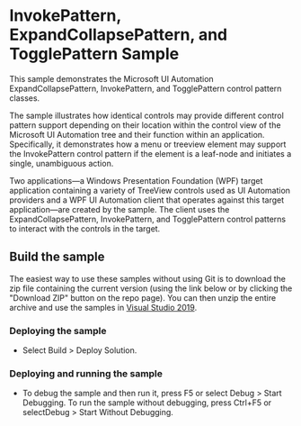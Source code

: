 
# InvokePattern, ExpandCollapsePattern, and TogglePattern Sample
This sample demonstrates the Microsoft UI Automation ExpandCollapsePattern, InvokePattern, and TogglePattern control pattern classes.

The sample illustrates how identical controls may provide different control pattern support depending on their location within the control view of the Microsoft UI Automation tree and their function within an application. Specifically, it demonstrates how a menu or treeview element may support the InvokePattern control pattern if the element is a leaf-node and initiates a single, unambiguous action.

Two applications—a Windows Presentation Foundation (WPF) target application containing a variety of TreeView controls used as UI Automation providers and a WPF UI Automation client that operates against this target application—are created by the sample. The client uses the ExpandCollapsePattern, InvokePattern, and TogglePattern control patterns to interact with the controls in the target.

## Build the sample
The easiest way to use these samples without using Git is to download the zip file containing the current version (using the link below or by clicking the "Download ZIP" button on the repo page). You can then unzip the entire archive and use the samples in [Visual Studio 2019](https://www.visualstudio.com/wpf-vs).

### Deploying the sample
- Select Build > Deploy Solution. 

### Deploying and running the sample
- To debug the sample and then run it, press F5 or select Debug >  Start Debugging. To run the sample without debugging, press Ctrl+F5 or selectDebug > Start Without Debugging. 

